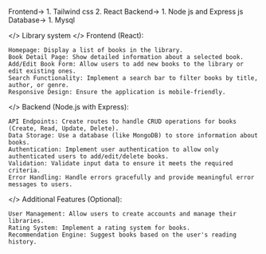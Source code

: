 Frontend->  1. Tailwind css
            2. React
Backend->   1. Node js and Express js
Database->  1. Mysql

</> Library system
</> Frontend (React):

    Homepage: Display a list of books in the library.
    Book Detail Page: Show detailed information about a selected book.
    Add/Edit Book Form: Allow users to add new books to the library or edit existing ones.
    Search Functionality: Implement a search bar to filter books by title, author, or genre.
    Responsive Design: Ensure the application is mobile-friendly.

</> Backend (Node.js with Express):

    API Endpoints: Create routes to handle CRUD operations for books (Create, Read, Update, Delete).
    Data Storage: Use a database (like MongoDB) to store information about books.
    Authentication: Implement user authentication to allow only authenticated users to add/edit/delete books.
    Validation: Validate input data to ensure it meets the required criteria.
    Error Handling: Handle errors gracefully and provide meaningful error messages to users.

</> Additional Features (Optional):

    User Management: Allow users to create accounts and manage their libraries.
    Rating System: Implement a rating system for books.
    Recommendation Engine: Suggest books based on the user's reading history.
